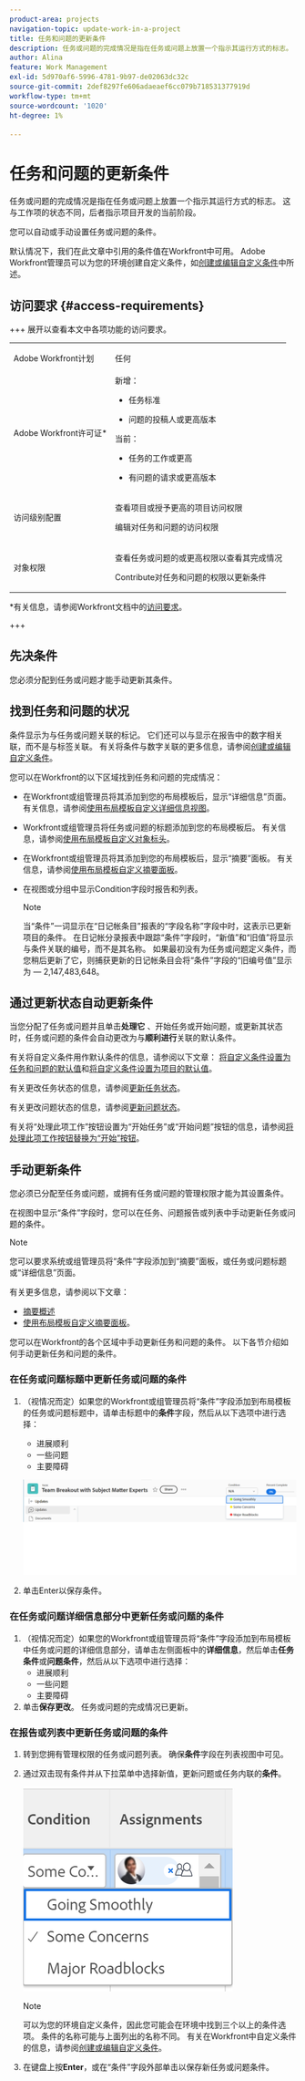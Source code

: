 ```yaml
---
product-area: projects
navigation-topic: update-work-in-a-project
title: 任务和问题的更新条件
description: 任务或问题的完成情况是指在任务或问题上放置一个指示其运行方式的标志。 这与工作项的状态不同，后者指示项目开发的当前阶段。
author: Alina
feature: Work Management
exl-id: 5d970af6-5996-4781-9b97-de02063dc32c
source-git-commit: 2def8297fe606adaeaef6cc079b718531377919d
workflow-type: tm+mt
source-wordcount: '1020'
ht-degree: 1%

---
```


# 任务和问题的更新条件

<!--Audited: 07/2024-->

<!--<span class="preview">The highlighted information on this page refers to functionality not yet generally available. It is available only in the Preview environment for all customers, or in the Production environment for customers who enabled fast releases.</span>

<span class="preview">For information about fast releases, see [Enable or disable fast releases for your organization](/help/quicksilver/administration-and-setup/set-up-workfront/configure-system-defaults/enable-fast-release-process.md).</span>

<span class="preview">For information about the current release, see [Third Quarter 2024 release overview](/help/quicksilver/product-announcements/product-releases/24-q3-release-activity/24-q3-release-overview.md).</span>-->

任务或问题的完成情况是指在任务或问题上放置一个指示其运行方式的标志。 这与工作项的状态不同，后者指示项目开发的当前阶段。

您可以自动或手动设置任务或问题的条件。

默认情况下，我们在此文章中引用的条件值在Workfront中可用。 Adobe Workfront管理员可以为您的环境创建自定义条件，如[创建或编辑自定义条件](../../../administration-and-setup/customize-workfront/create-manage-custom-conditions/create-edit-custom-conditions.md)中所述。

## 访问要求 {#access-requirements}

+++ 展开以查看本文中各项功能的访问要求。

<table style="table-layout:auto"> 
 <col> 
 <col> 
 <tbody> 
  <tr> 
   <td role="rowheader">Adobe Workfront计划</td> 
   <td> <p>任何</p> </td> 
  </tr> 
  <tr> 
   <td role="rowheader">Adobe Workfront许可证*</td> 
   <td> 
   新增：
   <ul><li><p>任务标准</p></li>
   <li><p>问题的投稿人或更高版本</p></li></ul>
   当前：
   <ul><li><p>任务的工作或更高</p></li>
   <li><p>有问题的请求或更高版本</p></li></ul>
    </td> 
  </tr> 
  <tr> 
   <td role="rowheader">访问级别配置</td> 
   <td> <p>查看项目或授予更高的项目访问权限</p> <p>编辑对任务和问题的访问权限 </p></td> 
  </tr> 
  <tr> 
   <td role="rowheader">对象权限</td> 
   <td> <p>查看任务或问题的或更高权限以查看其完成情况</p>
   <p>Contribute对任务和问题的权限以更新条件</p>
  </td> 
  </tr> 
 </tbody> 
</table>

*有关信息，请参阅Workfront文档中的[访问要求](/help/quicksilver/administration-and-setup/add-users/access-levels-and-object-permissions/access-level-requirements-in-documentation.md)。

+++

## 先决条件

您必须分配到任务或问题才能手动更新其条件。

## 找到任务和问题的状况

条件显示为与任务或问题关联的标记。 它们还可以与显示在报告中的数字相关联，而不是与标签关联。 有关将条件与数字关联的更多信息，请参阅[创建或编辑自定义条件](../../../administration-and-setup/customize-workfront/create-manage-custom-conditions/create-edit-custom-conditions.md)。

您可以在Workfront的以下区域找到任务和问题的完成情况：

* 在Workfront或组管理员将其添加到您的布局模板后，显示“详细信息”页面。 有关信息，请参阅[使用布局模板自定义详细信息视图](/help/quicksilver/administration-and-setup/customize-workfront/use-layout-templates/customize-details-view-layout-template.md)。

* Workfront或组管理员将任务或问题的标题添加到您的布局模板后。 有关信息，请参阅[使用布局模板自定义对象标头](/help/quicksilver/administration-and-setup/customize-workfront/use-layout-templates/customize-object-headers.md)。

* 在Workfront或组管理员将其添加到您的布局模板后，显示“摘要”面板。 有关信息，请参阅[使用布局模板自定义摘要面板](/help/quicksilver/administration-and-setup/customize-workfront/use-layout-templates/customize-home-summary-layout-template.md)。

* 在视图或分组中显示Condition字段时报告和列表。

  >[!NOTE]
  >
  >当“条件”一词显示在“日记帐条目”报表的“字段名称”字段中时，这表示已更新项目的条件。 在日记帐分录报表中跟踪“条件”字段时，“新值”和“旧值”将显示与条件关联的编号，而不是其名称。 如果最初没有为任务或问题定义条件，而您稍后更新了它，则捕获更新的日记帐条目会将“条件”字段的“旧编号值”显示为 — 2,147,483,648。

## 通过更新状态自动更新条件

当您分配了任务或问题并且单击&#x200B;**处理它** 、开始任务或开始问题，或更新其状态时，任务或问题的条件会自动更改为与&#x200B;**顺利进行**&#x200B;关联的默认条件。

有关将自定义条件用作默认条件的信息，请参阅以下文章： [将自定义条件设置为任务和问题的默认值](../../../administration-and-setup/customize-workfront/create-manage-custom-conditions/set-custom-condition-default-tasks-issues.md)和[将自定义条件设置为项目的默认值](../../../administration-and-setup/customize-workfront/create-manage-custom-conditions/set-custom-condition-default-projects.md)。

有关更改任务状态的信息，请参阅[更新任务状态](../../../manage-work/projects/updating-work-in-a-project/update-task-status.md)。

有关更改问题状态的信息，请参阅[更新问题状态](../../../manage-work/projects/updating-work-in-a-project/update-issue-status.md)。

有关将“处理此项工作”按钮设置为“开始任务”或“开始问题”按钮的信息，请参阅[将处理此项工作按钮替换为“开始”按钮](../../../people-teams-and-groups/create-and-manage-teams/work-on-it-button-to-start-button.md)。

## 手动更新条件

您必须已分配至任务或问题，或拥有任务或问题的管理权限才能为其设置条件。

在视图中显示“条件”字段时，您可以在任务、问题报告或列表中手动更新任务或问题的条件。

>[!NOTE]
>
>您可以要求系统或组管理员将“条件”字段添加到“摘要”面板，或任务或问题标题或“详细信息”页面。
>
>有关更多信息，请参阅以下文章：
>
>* [摘要概述](/help/quicksilver/workfront-basics/the-new-workfront-experience/summary-overview.md)
>* [使用布局模板自定义摘要面板](/help/quicksilver/administration-and-setup/customize-workfront/use-layout-templates/customize-home-summary-layout-template.md)。


<!--old Condition update - in the commenting stream: 
Updating the Condition of a task or issue differs depending on whether you are assigned to it or not:

* If you are using the legacy commenting experience, you can update the Condition in the Updates tab or in a list of tasks or issues if you are assigned to them. This is not supported in the new commenting experience. For information, see [New commenting experience](/help/quicksilver/product-announcements/betas/new-commenting-experience-beta/unified-commenting-experience.md). 
* You can update the Condition in a list of tasks or issues if you are not assigned to them, only if you have Manage permissions to them. In this case, you cannot update the Condition in the Update tab of the task or issue. -->

您可以在Workfront的各个区域中手动更新任务和问题的条件。 以下各节介绍如何手动更新任务和问题的条件。

### 在任务或问题标题中更新任务或问题的条件

1. （视情况而定）如果您的Workfront或组管理员将“条件”字段添加到布局模板的任务或问题标题中，请单击标题中的&#x200B;**条件**&#x200B;字段，然后从以下选项中进行选择：
   * 进展顺利
   * 一些问题
   * 主要障碍

   ![](assets/condition-in-task-header.png)
1. 单击Enter以保存条件。

### 在任务或问题详细信息部分中更新任务或问题的条件

1. （视情况而定）如果您的Workfront或组管理员将“条件”字段添加到布局模板中任务或问题的详细信息部分，请单击左侧面板中的&#x200B;**详细信息**，然后单击&#x200B;**任务条件**&#x200B;或&#x200B;**问题条件**，然后从以下选项中进行选择：
   * 进展顺利
   * 一些问题
   * 主要障碍
1. 单击&#x200B;**保存更改**。 任务或问题的完成情况已更新。

### 在报告或列表中更新任务或问题的条件

1. 转到您拥有管理权限的任务或问题列表。 确保&#x200B;**条件**&#x200B;字段在列表视图中可见。

1. 通过双击现有条件并从下拉菜单中选择新值，更新问题或任务内联的&#x200B;**条件**。

   ![](assets/condition-drop-down-values-in-task-list.png)

   >[!NOTE]
   >
   >可以为您的环境自定义条件，因此您可能会在环境中找到三个以上的条件选项。 条件的名称可能与上面列出的名称不同。 有关在Workfront中自定义条件的信息，请参阅[创建或编辑自定义条件](../../../administration-and-setup/customize-workfront/create-manage-custom-conditions/create-edit-custom-conditions.md)。


1. 在键盘上按&#x200B;**Enter**，或在“条件”字段外部单击以保存新任务或问题条件。

<!--   
<li><p>(NOTE: drafted because I can't do this anymore)</p><p>If you have Manage permissions to the task or issue but are not assigned to it, perhaps as a project manager, add the <strong>Condition</strong> column to any view you use in a task or issue list, then set the <strong>Condition</strong> in inline edit and press Enter.</p><p><img src="assets/change-condition-in-list-view-350x142.png" style="width: 350;height: 142;"></p><p>For information about adding a column to a view, see <a href="../../../reports-and-dashboards/reports/reporting-elements/views-overview.md">Views overview in Adobe Workfront</a>.</p></li>   
     -->



